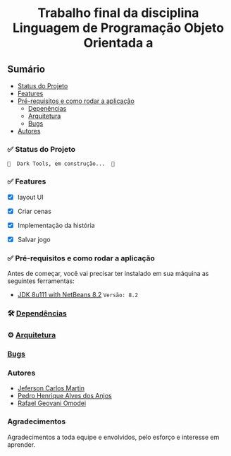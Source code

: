 <h1 align="center"> Trabalho final da disciplina Linguagem de Programação Objeto Orientada a</h1>


## Sumário
<!--ts-->
   * [Status do Projeto](#Status_do_Projeto)
   * [Features](#Features)
   * [Pré-requisitos e como rodar a aplicação](#prerequisites)
      * [Depenências](https://github.com/rafaelomodei/darktools/wiki/Dependences)
      * [Arquitetura](https://github.com/rafaelomodei/darktools/wiki/Arquitetura)
      * [Bugs](https://github.com/rafaelomodei/darktools/wiki/Bugs)
   * [Autores](#autores)
<!--te-->


### ✅ Status do Projeto

    🚧  Dark Tools, em construção...  🚧

### ✅ Features

- [x] layout UI
- [x] Criar cenas
- [x] Implementação da história
- [x] Salvar jogo


### ✅ Pré-requisitos e como rodar a aplicação

Antes de começar, você vai precisar ter instalado em sua máquina as seguintes ferramentas:
- [JDK 8u111 with NetBeans 8.2](https://www.oracle.com/technetwork/java/javase/downloads/jdk-netbeans-jsp-3413139-esa.html) ``` Versão: 8.2 ```

### 🛠 [Dependências](https://github.com/rafaelomodei/darktools/wiki/Dependences)

### ⚙ [Arquitetura](https://github.com/rafaelomodei/darktools/wiki/Arquitetura)

### [Bugs](https://github.com/rafaelomodei/darktools/wiki/Bugs)

### Autores
- [Jeferson Carlos Martin](https://github.com/jefersoncmn)
- [Pedro Henrique Alves dos Anjos](https://github.com/pedro182haa)
- [Rafael Geovani Omodei](https://github.com/rafaelomodei)


### Agradecimentos
Agradecimentos a toda equipe e envolvidos, pelo esforço e interesse em aprender.
